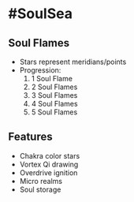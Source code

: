 # #SoulSea

## Soul Flames
- Stars represent meridians/points
- Progression:
  1. 1 Soul Flame
  2. 2 Soul Flames
  3. 3 Soul Flames
  4. 4 Soul Flames
  5. 5 Soul Flames

## Features
- Chakra color stars
- Vortex Qi drawing
- Overdrive ignition
- Micro realms
- Soul storage
